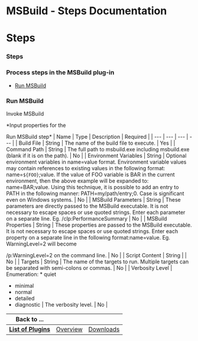 
MSBuild - Steps Documentation
=============================

# Steps




### Steps




 



### Process steps in the MSBuild plug-in


* [Run MSBuild](#run_msbuild)




### Run MSBuild



Invoke MSBuild




*Input properties for the  

Run MSBuild step*  | Name | Type | Description | Required |
| --- | --- 
| --- | --- |
| Build File | String | The name of the build file to execute. | Yes |
| Command Path | String | The full 
path to msbuild.exe including msbuild.exe (blank if it is on the path). | No |
| Environment Variables | String | 
Optional environment variables in name=value format. Environment variable values
may contain references to existing 
values in the following format: name=``${FOO}``;value.
If the value of FOO variable is BAR in the current environment, 
then the above
example will be expanded to: name=BAR;value. Using this technique, it is possible
to add an entry to PATH
 in the following manner: PATH=my/path/entry;0.
Case is significant even on Windows systems. | No |
| MSBuild Parameters
 | String | These parameters are directly passed to the MSBuild executable. It is not necessary
to escape spaces or use 
quoted strings. Enter each parameter on a separate line.
Eg. /clp:PerformanceSummary | No |
| MSBuild Properties | 
String | These properties are passed to the MSBuild executable. It is not necessary to
escape spaces or use quoted 
strings. Enter each property on a separate line in the
following format:name=value. Eg. WarningLevel=2 will become

/p:WarningLevel=2 on the command line. | No |
| Script Content | String |  | No |
| Targets | String | The name of the 
targets to run. Multiple targets can be separated with semi-colons
or commas. | No |
| Verbosity Level | Enumeration:
* 
quiet
* minimal
* normal
* detailed
* diagnostic
 | The verbosity level. | No |





|Back to ...|||
| :---: | :---: | :---: |
|[**List of Plugins**](../../index.md)|[Overview](./overview.md)|[Downloads](./downloads.md)|

